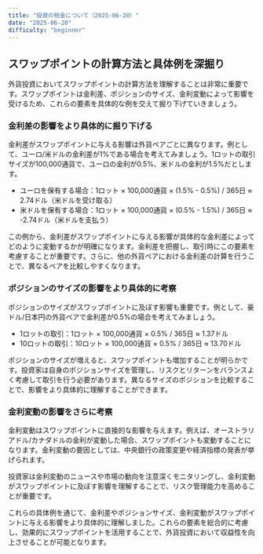 ```yaml
---
title: "投資の税金について（2025-06-20）"
date: "2025-06-20"
difficulty: "beginner"
---
```


## スワップポイントの計算方法と具体例を深掘り

外貨投資においてスワップポイントの計算方法を理解することは非常に重要です。スワップポイントは金利差、ポジションのサイズ、金利変動によって影響を受けるため、これらの要素を具体的な例を交えて掘り下げていきましょう。

### 金利差の影響をより具体的に掘り下げる

金利差がスワップポイントに与える影響は外貨ペアごとに異なります。例として、ユーロ/米ドルの金利差が1%である場合を考えてみましょう。1ロットの取引サイズが100,000通貨で、ユーロの金利が0.5%、米ドルの金利が1.5%だとします。

- ユーロを保有する場合：1ロット × 100,000通貨 × (1.5% - 0.5%) / 365日 ≈ 2.74ドル（米ドルを受け取る）
- 米ドルを保有する場合：1ロット × 100,000通貨 × (0.5% - 1.5%) / 365日 ≈ -2.74ドル（米ドルを支払う）

この例から、金利差がスワップポイントに与える影響が具体的な金利差によってどのように変動するかが明確になります。金利差を把握し、取引時にこの要素を考慮することが重要です。さらに、他の外貨ペアにおける金利差の計算を行うことで、異なるペアを比較しやすくなります。

### ポジションのサイズの影響をより具体的に考察

ポジションのサイズがスワップポイントに及ぼす影響も重要です。例として、豪ドル/日本円の外貨ペアで金利差が0.5%の場合を考えてみましょう。

- 1ロットの取引：1ロット × 100,000通貨 × 0.5% / 365日 ≈ 1.37ドル
- 10ロットの取引：10ロット × 100,000通貨 × 0.5% / 365日 ≈ 13.70ドル

ポジションのサイズが増えると、スワップポイントも増加することが明らかです。投資家は自身のポジションサイズを管理し、リスクとリターンをバランスよく考慮して取引を行う必要があります。異なるサイズのポジションを比較することで、影響をより具体的に理解することができます。

### 金利変動の影響をさらに考察

金利変動はスワップポイントに直接的な影響を与えます。例えば、オーストラリアドル/カナダドルの金利が変動した場合、スワップポイントも変動することになります。金利変動の要因としては、中央銀行の政策変更や経済指標の発表が挙げられます。

投資家は金利変動のニュースや市場の動向を注意深くモニタリングし、金利変動がスワップポイントに及ぼす影響を理解することで、リスク管理能力を高めることが重要です。

これらの具体例を通じて、金利差やポジションサイズ、金利変動がスワップポイントに与える影響をより具体的に理解しました。これらの要素を総合的に考慮し、効果的にスワップポイントを活用することで、外貨投資において収益性を向上させることが可能となります。

